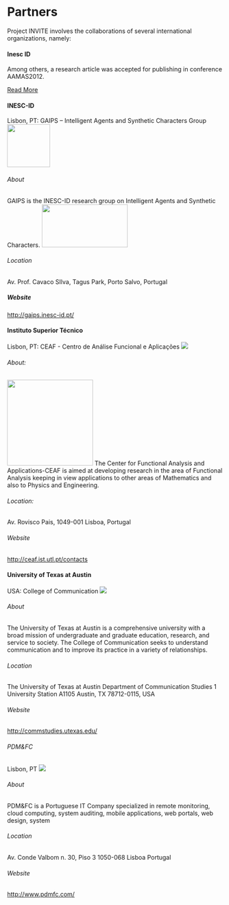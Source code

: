 # Partners
<p></p>
Project INVITE involves the collaborations of several international organizations, namely:  

<div class="news column c3 alpha">
     <h4>Inesc ID</h4>
	    <p>Among others, a research article was accepted for publishing in conference AAMAS2012.</p>
	    <p></p>
	    <p></p>
	    <a href="news">Read More</a>	
</div>

#### INESC-ID 
Lisbon, PT: GAIPS – Intelligent Agents and Synthetic Characters Group
<img class="logo" src="images/gaips.jpg" width="100" height="100"> </img>

###### About	
GAIPS is the INESC-ID research group on Intelligent Agents and Synthetic Characters.
<img class="logo" src="images/logo_inesc.png" width="200" height="100"> </img>

######  Location	
Av. Prof. Cavaco SIlva, Tagus Park, Porto Salvo, Portugal
 
##### Website	
<http://gaips.inesc-id.pt/>

#### Instituto Superior Técnico
Lisbon, PT: CEAF - Centro de Análise Funcional e Aplicações
<img class="logo" src="images/ceaf.gif"> </img>
 
###### About: 
<img class="logo" src="images/logo_ist.jpg" height="200"> </img>
The Center for Functional Analysis and Applications-CEAF is aimed at developing
research in the area of Functional Analysis keeping in view applications to
other areas of Mathematics and also to Physics and Engineering.

###### Location:
Av. Rovisco Pais, 1049-001 Lisboa, Portugal

###### Website
<http://ceaf.ist.utl.pt/contacts>

#### University of Texas at Austin
USA: College of Communication
<img class="logo" src="images/texas.gif"> </img>

###### About
The University of Texas at Austin is a comprehensive university with a
broad mission of undergraduate and graduate education, research, and service to
society. The College of Communication seeks to understand communication and to
improve its practice in a variety of relationships. 

###### Location
The University of Texas at Austin
Department of Communication Studies
1 University Station A1105
Austin, TX 78712-0115, USA

###### Website
<http://commstudies.utexas.edu/>
 
###### PDM&FC
Lisbon, PT
<img class="logo" src="images/logo_pdm.png"> </img>

###### About
PDM&FC is a Portuguese IT Company specialized in remote monitoring, cloud computing, system auditing, mobile applications, web portals, web design, system

###### Location
Av. Conde Valbom 
n. 30, Piso 3 
1050-068 Lisboa 
Portugal 

###### Website
<http://www.pdmfc.com/>

